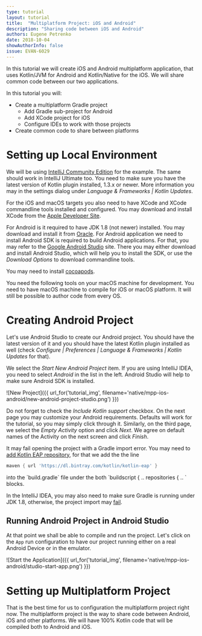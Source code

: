 ```yaml
---
type: tutorial
layout: tutorial
title:  "Multiplatform Project: iOS and Android"
description: "Sharing code between iOS and Android"
authors: Eugene Petrenko
date: 2018-10-04
showAuthorInfo: false
issue: EVAN-6029
---
```


In this tutorial we will create iOS and Android multiplatform application, 
that uses Kotlin/JVM for Android and Kotlin/Native for the iOS. We will share
common code between our two applications.

In this tutorial you will:
 - Create a multiplatform Gradle project 
   - Add Gradle sub-project for Android
   - Add XCode project for iOS
   - Configure IDEs to work with those projects
 - Create common code to share between platforms
 
 


# Setting up Local Environment

We will be using [IntelliJ Community Edition](https://jetbrains.com/idea) for the example. The same should work
in IntelliJ Ultimate too. You need to make sure you have the latest version of 
Kotlin plugin installed, 1.3.x or newer.
More information you may in the settings dialog under *Language & Frameworks | Kotlin Updates*.

For the iOS and macOS targets you also need to have XCode and XCode commandline tools installed and configured.
You may download and install XCode from the [Apple Developer Site](https://developer.apple.com/xcode/).

For Android is it required to have JDK 1.8 (not newer) installed. You may download and install it
from [Oracle](https://java.sun.com). 
For Android application we need to install Android SDK is required to build Android applications. For that,
you may refer to the [Google Android Studio](https://developer.android.com/studio/) site. There you may either
download and install Android Studio, which will help you to install the SDK, or use the *Download Options*
to download commandline tools.


You may need to install [cocoapods](https://cocoapods.org/).

You need the following tools on your macOS machine for development. You need to have macOS
machine to compile for iOS or macOS platform. It will still be possible to author code from
every OS.

 

# Creating Android Project

Let's use Android Studio to create our Android project. You should have the latest version of it and you
should have the latest Kotlin plugin installed as well
(check *Configure | Preferences | Language & Frameworks | Kotlin Updates* for that).

We select the *Start New Android Project* item. If you are using IntelliJ IDEA, you need to select *Android* in 
the list in the left. Android Studio will help to make sure Android SDK is installed.   

![New Project]({{ url_for('tutorial_img', filename='native/mpp-ios-android/new-android-project-studio.png') }})

Do not forget to check the *Include Kotlin support* checkbox. On the next page you may customize
your Android requirements. Defaults will work for the tutorial, so you may
simply click through it. Similarly, on the third page, we select the *Empty Activity* option and click *Next*. 
We agree on default names of the Activity on the next screen and click *Finish*.  

It may fail opening the project with a Gradle import error. You may need to
[add Kotlin EAP repository](https://youtrack.jetbrains.com/issue/KT-18835#focus=streamItem-27-2718879-0-0), 
for that we add the the line

<div class="sample" markdown="1" mode="groovy" theme="idea" data-highlight-only="1" auto-indent="false">

```groovy
maven { url 'https://dl.bintray.com/kotlin/kotlin-eap' }
```
</div>
into the `build.gradle` file under the both `buildscript { .. repositories { .. ` blocks.

In the IntelliJ IDEA, you may also need to make sure Gradle is running under JDK 1.8, otherwise, the project import
may [fail](https://youtrack.jetbrains.com/issue/IDEA-199397).


## Running Android Project in Android Studio

At that point we shall be able to compile and run the project. Let's click on the `App` run configuration
to have our project running either on a real Android Device or in the emulator. 


![Start the Application]({{ url_for('tutorial_img', filename='native/mpp-ios-android/studio-start-app.png') }})


# Setting up Multiplatform Project

That is the best time for us to configuration the multiplatform project right now. The multiplatform project
is the way to share code between Android, iOS and other platforms. We will have 100% Kotlin code that will
be compiled both to Android and iOS. 


